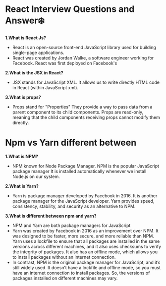 # React Interview Questions and Answer❄️ 
**1.What is React Js?**
- React is an open-source front-end JavaScript library used for building single-page applications.
- React was created by Jordan Walke, a software engineer working for Facebook. React was first deployed on Facebook's 

**2.What is the JSX in React?**
- JSX stands for JavaScript XML. It allows us to write directly HTML code in React (within JavaScript xml).

**3.What is props?**
- Props stand for "Properties" They provide a way to pass data from a parent component to its child components. Props are read-only, meaning that the child components receiving props cannot modify them directly.

# Npm vs Yarn different between

**1.What is NPM?**
- NPM known for Node Package Manager. NPM is the popular JavaScript package manager It is installed automatically whenever we install Node.js on our system. 

**2.What is Yarn?**
- Yarn is package manager developed by Facebook in 2016. It is another package manager for the JavaScript developer. Yarn provides speed, consistency, stability, and security as an alternative to NPM.

**3.What is different between npm and yarn?**
- NPM and Yarn are both package managers for JavaScript
- Yarn was created by Facebook in 2016 as an improvement over NPM. It was designed to be faster, more secure, and more reliable than NPM. Yarn uses a lockfile to ensure that all packages are installed in the 
  same versions across different machines, and it also uses checksums to verify the integrity of packages. It also has an offline mode, which allows you to install packages without an internet connection.
- In contrast, NPM is the original package manager for JavaScript, and it’s still widely used. It doesn’t have a lockfile and offline mode, so you must have an internet connection to install packages. So, the 
  versions of packages installed on different machines may vary.


